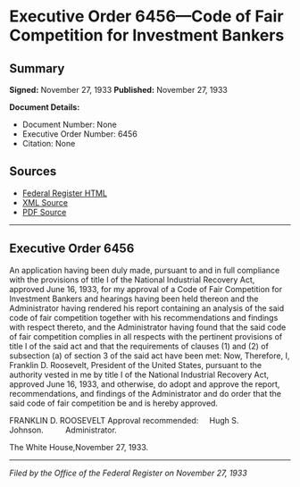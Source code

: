 # Executive Order 6456—Code of Fair Competition for Investment Bankers

## Summary

**Signed:** November 27, 1933
**Published:** November 27, 1933

**Document Details:**
- Document Number: None
- Executive Order Number: 6456
- Citation: None

## Sources
- [Federal Register HTML](https://www.presidency.ucsb.edu/documents/executive-order-6456-code-fair-competition-for-investment-bankers)
- [XML Source](None)
- [PDF Source](None)

---

## Executive Order 6456

An application having been duly made, pursuant to and in full compliance with the provisions of title I of the National Industrial Recovery Act, approved June 16, 1933, for my approval of a Code of Fair Competition for Investment Bankers and hearings having been held thereon and the Administrator having rendered his report containing an analysis of the said code of fair competition together with his recommendations and findings with respect thereto, and the Administrator having found that the said code of fair competition complies in all respects with the pertinent provisions of title I of the said act and that the requirements of clauses (1) and (2) of subsection (a) of section 3 of the said act have been met:
Now, Therefore, I, Franklin D. Roosevelt, President of the United States, pursuant to the authority vested in me by title I of the National Industrial Recovery Act, approved June 16, 1933, and otherwise, do adopt and approve the report, recommendations, and findings of the Administrator and do order that the said code of fair competition be and is hereby approved.

FRANKLIN D. ROOSEVELT
Approval recommended:     Hugh S. Johnson.          Administrator.

The White House,November 27, 1933.

---

*Filed by the Office of the Federal Register on November 27, 1933*
